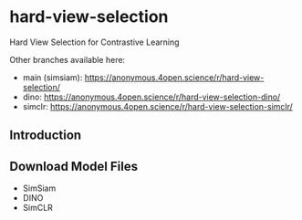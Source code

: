 # hard-view-selection
Hard View Selection for Contrastive Learning

Other branches available here:
- main (simsiam): https://anonymous.4open.science/r/hard-view-selection/
- dino: https://anonymous.4open.science/r/hard-view-selection-dino/
- simclr: https://anonymous.4open.science/r/hard-view-selection-simclr/

## Introduction

## Download Model Files
- SimSiam
- DINO
- SimCLR
